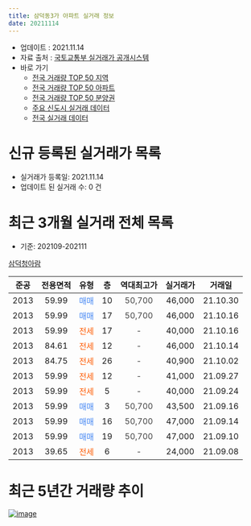 ```yaml
---
title: 삼덕동3가 아파트 실거래 정보
date: 20211114
---
```


* 업데이트 : 2021.11.14
* 자료 출처 : [국토교통부 실거래가 공개시스템](http://rt.molit.go.kr)
* 바로 가기
    * [전국 거래량 TOP 50 지역](https://apt-info.github.io/apt-trade-info/tr)
    * [전국 거래량 TOP 50 아파트](https://apt-info.github.io/apt-trade-info/ta)
    * [전국 거래량 TOP 50 분양권](https://apt-info.github.io/apt-trade-info/tb)
    * [주요 신도시 실거래 데이터](https://apt-info.github.io/apt-trade-info/newtown)
    * [전국 실거래 데이터](https://apt-info.github.io/apt-trade-info/all)



<script async src="https://pagead2.googlesyndication.com/pagead/js/adsbygoogle.js"></script>
<!-- 기본광고 -->
<ins class="adsbygoogle"
     style="display:block"
     data-ad-client="ca-pub-1142216861245946"
     data-ad-slot="4805727019"
     data-ad-format="auto"
     data-full-width-responsive="true"></ins>
<script>
     (adsbygoogle = window.adsbygoogle || []).push({});
</script>


# 신규 등록된 실거래가 목록

* 실거래가 등록일: 2021.11.14
* 업데이트 된 실거래 수: 0 건




<script async src="https://pagead2.googlesyndication.com/pagead/js/adsbygoogle.js"></script>
<!-- 기본광고 -->
<ins class="adsbygoogle"
     style="display:block"
     data-ad-client="ca-pub-1142216861245946"
     data-ad-slot="4805727019"
     data-ad-format="auto"
     data-full-width-responsive="true"></ins>
<script>
     (adsbygoogle = window.adsbygoogle || []).push({});
</script>


# 최근 3개월 실거래 전체 목록
* 기준: 202109-202111


[삼덕청아람](https://search.naver.com/search.naver?query=%EC%82%BC%EB%8D%95%EC%B2%AD%EC%95%84%EB%9E%8C)

|준공|전용면적|유형|층|역대최고가|실거래가|거래일|
|:---:|:---:|:---:|:---:|:---:|:---:|:---:|
|2013|59.99|<span style="color:#4285F3">매매</span>|10|<span style="color:#444444">50,700</span>|46,000|21.10.30|
|2013|59.99|<span style="color:#4285F3">매매</span>|17|<span style="color:#444444">50,700</span>|46,000|21.10.16|
|2013|59.99|<span style="color:#FF5A00">전세</span>|17|<span style="color:#444444">-</span>|40,000|21.10.16|
|2013|84.61|<span style="color:#FF5A00">전세</span>|12|<span style="color:#444444">-</span>|46,000|21.10.14|
|2013|84.75|<span style="color:#FF5A00">전세</span>|26|<span style="color:#444444">-</span>|40,900|21.10.02|
|2013|59.99|<span style="color:#FF5A00">전세</span>|12|<span style="color:#444444">-</span>|41,000|21.09.27|
|2013|59.99|<span style="color:#FF5A00">전세</span>|5|<span style="color:#444444">-</span>|40,000|21.09.24|
|2013|59.99|<span style="color:#4285F3">매매</span>|3|<span style="color:#444444">50,700</span>|43,500|21.09.16|
|2013|59.99|<span style="color:#4285F3">매매</span>|16|<span style="color:#444444">50,700</span>|47,000|21.09.14|
|2013|59.99|<span style="color:#4285F3">매매</span>|19|<span style="color:#444444">50,700</span>|47,000|21.09.10|
|2013|39.65|<span style="color:#FF5A00">전세</span>|6|<span style="color:#444444">-</span>|24,000|21.09.08|



<script async src="https://pagead2.googlesyndication.com/pagead/js/adsbygoogle.js"></script>
<!-- 기본광고 -->
<ins class="adsbygoogle"
     style="display:block"
     data-ad-client="ca-pub-1142216861245946"
     data-ad-slot="4805727019"
     data-ad-format="auto"
     data-full-width-responsive="true"></ins>
<script>
     (adsbygoogle = window.adsbygoogle || []).push({});
</script>


# 최근 5년간 거래량 추이


<div style="width:100%;">
    <canvas id="deal_progress" height="200"></canvas>
</div>

<script>
new Chart(document.getElementById("deal_progress"), {
    type: 'line',
    data: {
        labels: ['16.01','16.02','16.03','16.04','16.05','16.06','16.07','16.08','16.09','16.10','16.11','16.12','17.01','17.02','17.03','17.04','17.05','17.06','17.07','17.08','17.09','17.10','17.11','17.12','18.01','18.02','18.03','18.04','18.05','18.06','18.07','18.08','18.09','18.10','18.11','18.12','19.01','19.02','19.03','19.04','19.05','19.06','19.07','19.08','19.09','19.10','19.11','19.12','20.01','20.02','20.03','20.04','20.05','20.06','20.07','20.08','20.09','20.10','20.11','20.12','21.01','21.02','21.03','21.04','21.05','21.06','21.07','21.08','21.09','21.10'],
        datasets: [{
            label: '매매/분양권',
            data: [0,1,5,4,1,3,2,1,3,1,5,1,1,4,2,3,4,2,3,2,3,4,6,6,9,15,7,1,5,6,3,8,6,5,5,3,2,5,4,8,3,5,2,6,5,8,8,6,5,9,5,5,3,12,11,5,8,13,33,6,3,3,1,2,3,1,1,2,3,2],
            borderColor: "rgba(66, 133, 243, 1)",
            backgroundColor: "rgba(66, 133, 243, 0.05)",
            borderWidth: 1,
            pointRadius: 0,
            fill: false,
            lineTension: 0
        },{
            label: '전/월세',
            data: [5,8,6,4,7,3,4,3,1,1,2,3,3,2,2,3,5,2,4,2,2,2,5,2,4,5,5,4,6,5,6,5,7,4,3,8,10,7,4,3,5,8,4,4,2,0,3,1,6,2,7,5,2,5,6,3,3,3,8,6,3,5,4,3,2,4,0,0,3,3],
            borderColor: "rgba(255, 90, 0, 1)",
            backgroundColor: "rgba(255, 90, 0, 0.05)",
            borderWidth: 1,
            pointRadius: 0,
            fill: false,
            lineTension: 0
        },{
            label: '합계',
            data: [5,9,11,8,8,6,6,4,4,2,7,4,4,6,4,6,9,4,7,4,5,6,11,8,13,20,12,5,11,11,9,13,13,9,8,11,12,12,8,11,8,13,6,10,7,8,11,7,11,11,12,10,5,17,17,8,11,16,41,12,6,8,5,5,5,5,1,2,6,5],
            borderColor: "rgba(0, 0, 0, 1)",
            backgroundColor: "rgba(0, 0, 0, 0.03)",
            borderWidth: 0.1,
            pointRadius: 0,
            fill: true,
            lineTension: 0
        }
        ]
    },
    options: {
        responsive: true,
        title: {
            display: false
        },
        tooltips: {
            mode: 'index',
            intersect: false
        },
        hover: {
            mode: 'nearest',
            intersect: true
        },
        scales: {
            xAxes: [{
                display: true,
                scaleLabel: {
                    display: true,
                    labelString: '년/월'
                }
            }],
            yAxes: [{
                display: true,
                ticks: {
                    suggestedMin: 0,
                },
                scaleLabel: {
                    display: true,
                    labelString: '실거래 수'
                }
            }]
        }
    }
});

</script>


[![image](https://apt-info.github.io/images/2020-01-03-apt-trade-info/1024x500.png)](https://play.google.com/store/apps/details?id=com.aptinfo.apttradeinfo)

